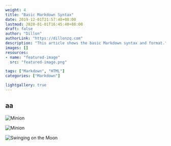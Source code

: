 ```yaml
---
weight: 4
title: "Basic Markdown Syntax"
date: 2019-12-01T21:57:40+08:00
lastmod: 2020-01-01T16:45:40+08:00
draft: false
author: "Dillon"
authorLink: "https://dillonzq.com"
description: "This article shows the basic Markdown syntax and format."
images: []
resources:
- name: "featured-image"
  src: "featured-image.png"

tags: ["Markdown", "HTML"]
categories: ["Markdown"]

lightgallery: true
---
```


## aa ##
![Minion](https://images.squarespace-cdn.com/content/v1/589ade5f17bffcb8cef7a6e6/1495703868022-4ONZSJBUK40GEYU7QQHC/MOON.jpg?format=500w)

![Minion](https://images.squarespace-cdn.com/content/v1/589ade5f17bffcb8cef7a6e6/1495703757852-JDFDZ6PRQT57XFAP2NQ2/12742357_1128309703870122_3032296666051398315_n%5B1%5D.jpg?format=200w)

![](https://images.squarespace-cdn.com/content/v1/589ade5f17bffcb8cef7a6e6/1495703868022-4ONZSJBUK40GEYU7QQHC/MOON.jpg?format=200w "Swinging on the Moon")